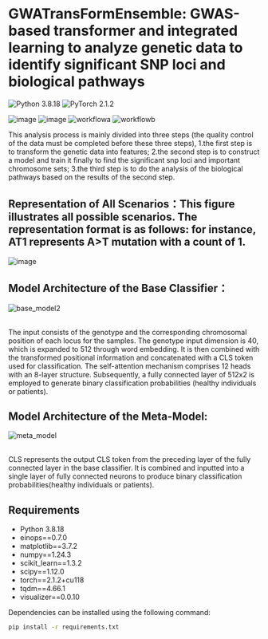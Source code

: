 # GWATransFormEnsemble: GWAS-based transformer and integrated learning to analyze genetic data to identify significant SNP loci and biological pathways
![Python 3.8.18](https://img.shields.io/badge/python-3.8-green.svg?style=plastic)
![PyTorch 2.1.2](https://img.shields.io/badge/PyTorch%20-%23EE4C2C.svg?style=plastic)

![image](https://github.com/xuanan-zhu/GWAS_transformer/assets/84304647/6b59218d-2f9b-4b54-84c2-cd440bb21582)
![image](https://github.com/xuanan-zhu/GWAS_transformer/assets/84304647/7b4407f7-4e8e-4b36-ade5-a1a6db1e092f)
![workflowa](https://github.com/xuanan-zhu/GWAS_transformer/assets/84304647/b931a682-4276-4242-ac1b-6b92b86b9b95)
![workflowb](https://github.com/xuanan-zhu/GWAS_transformer/assets/84304647/0a2adc87-cd20-4d73-aa7d-ddb2f3cf544d)


This analysis process is mainly divided into three steps (the quality control of the data must be completed before these three steps),
1.the first step is to transform the genetic data into features; 
2.the second step is to construct a model and train it finally to find the significant snp loci and important chromosome sets; 
3.the third step is to do the analysis of the biological pathways based on the results of the second step.

## Representation of All Scenarios：This figure illustrates all possible scenarios. The representation format is as follows: for instance, AT1 represents A>T mutation with a count of 1.
![image](https://github.com/xuanan-zhu/GWAS_transformer/assets/84304647/7352a7d1-457a-4156-8021-e6d367c9ffe9)



## Model Architecture of the Base Classifier：
![base_model2](https://github.com/xuanan-zhu/GWAS_transformer/assets/84304647/9cf23666-fbbb-409f-b36e-95598552821c)


<br>The input consists of the genotype and the corresponding chromosomal position of each locus for the samples. The genotype input dimension is 40, which is expanded to 512 through word embedding. It is then combined with the transformed positional information and concatenated with a CLS token used for classification. The self-attention mechanism comprises 12 heads with an 8-layer structure. Subsequently, a fully connected layer of 512x2 is employed to generate binary classification probabilities (healthy individuals or patients).<br/>

## Model Architecture of the Meta-Model:
![meta_model](https://github.com/xuanan-zhu/GWAS_transformer/assets/84304647/b0258baf-f7fd-4757-be58-639cd90c2f87)


<br>CLS represents the output CLS token from the preceding layer of the fully connected layer in the base classifier. It is combined and inputted into a single layer of fully connected neurons to produce binary classification probabilities(healthy individuals or patients).<br/>


## Requirements

- Python 3.8.18
- einops==0.7.0
- matplotlib==3.7.2
- numpy==1.24.3
- scikit_learn==1.3.2
- scipy==1.12.0
- torch==2.1.2+cu118
- tqdm==4.66.1
- visualizer==0.0.10

Dependencies can be installed using the following command:
```bash
pip install -r requirements.txt
```
